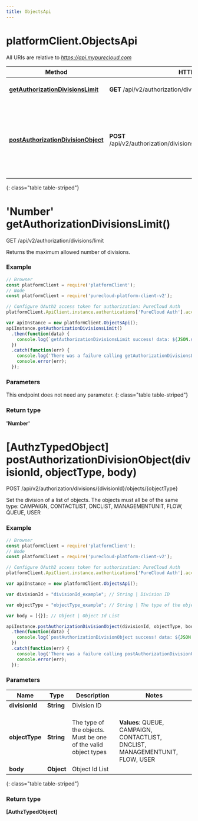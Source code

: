 ```yaml
---
title: ObjectsApi
---
```

# platformClient.ObjectsApi

All URIs are relative to *https://api.mypurecloud.com*

| Method | HTTP request | Description |
| ------------- | ------------- | ------------- |
[**getAuthorizationDivisionsLimit**](ObjectsApi.html#getAuthorizationDivisionsLimit) | **GET** /api/v2/authorization/divisions/limit | Returns the maximum allowed number of divisions.
[**postAuthorizationDivisionObject**](ObjectsApi.html#postAuthorizationDivisionObject) | **POST** /api/v2/authorization/divisions/{divisionId}/objects/{objectType} | Set the division of a list of objects. The objects must all be of the same type: CAMPAIGN, CONTACTLIST, DNCLIST, MANAGEMENTUNIT, FLOW, QUEUE, USER
{: class="table table-striped"}

<a name="getAuthorizationDivisionsLimit"></a>

# **&#39;Number&#39;** getAuthorizationDivisionsLimit()

GET /api/v2/authorization/divisions/limit

Returns the maximum allowed number of divisions.



### Example

~~~ javascript
// Browser
const platformClient = require('platformClient');
// Node
const platformClient = require('purecloud-platform-client-v2');

// Configure OAuth2 access token for authorization: PureCloud Auth
platformClient.ApiClient.instance.authentications['PureCloud Auth'].accessToken = 'YOUR ACCESS TOKEN';

var apiInstance = new platformClient.ObjectsApi();
apiInstance.getAuthorizationDivisionsLimit()
  .then(function(data) {
    console.log(`getAuthorizationDivisionsLimit success! data: ${JSON.stringify(data, null, 2)}`);
  })
  .catch(function(err) {
  	console.log('There was a failure calling getAuthorizationDivisionsLimit');
    console.error(err);
  });

~~~

### Parameters

This endpoint does not need any parameter.
{: class="table table-striped"}

### Return type

**&#39;Number&#39;**

<a name="postAuthorizationDivisionObject"></a>

# [AuthzTypedObject] postAuthorizationDivisionObject(divisionId, objectType, body)

POST /api/v2/authorization/divisions/{divisionId}/objects/{objectType}

Set the division of a list of objects. The objects must all be of the same type: CAMPAIGN, CONTACTLIST, DNCLIST, MANAGEMENTUNIT, FLOW, QUEUE, USER



### Example

~~~ javascript
// Browser
const platformClient = require('platformClient');
// Node
const platformClient = require('purecloud-platform-client-v2');

// Configure OAuth2 access token for authorization: PureCloud Auth
platformClient.ApiClient.instance.authentications['PureCloud Auth'].accessToken = 'YOUR ACCESS TOKEN';

var apiInstance = new platformClient.ObjectsApi();

var divisionId = "divisionId_example"; // String | Division ID

var objectType = "objectType_example"; // String | The type of the objects. Must be one of the valid object types

var body = [{}]; // Object | Object Id List

apiInstance.postAuthorizationDivisionObject(divisionId, objectType, body)
  .then(function(data) {
    console.log(`postAuthorizationDivisionObject success! data: ${JSON.stringify(data, null, 2)}`);
  })
  .catch(function(err) {
  	console.log('There was a failure calling postAuthorizationDivisionObject');
    console.error(err);
  });

~~~

### Parameters


| Name | Type | Description  | Notes |
| ------------- | ------------- | ------------- | ------------- |
 **divisionId** | **String** | Division ID |  |
 **objectType** | **String** | The type of the objects. Must be one of the valid object types | <br />**Values**: QUEUE, CAMPAIGN, CONTACTLIST, DNCLIST, MANAGEMENTUNIT, FLOW, USER |
 **body** | **Object** | Object Id List |  |
{: class="table table-striped"}

### Return type

**[AuthzTypedObject]**

